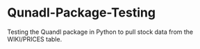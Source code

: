 # Qunadl-Package-Testing
Testing the Quandl package in Python to pull stock data from the WIKI/PRICES table.
